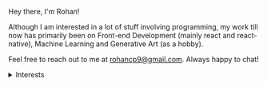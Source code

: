 Hey there, I'm Rohan!

Although I am interested in a lot of stuff involving programming, my work till now has primarily been on Front-end Development (mainly react and react-native), Machine Learning and Generative Art (as a hobby).

Feel free to reach out to me at rohancp9@gmail.com. Always happy to chat!

<details>
<summary>Interests</summary>
<ul>
<li> art </li>
<li> manga </li>
<li> lofi </li>
</ul>
</details>
